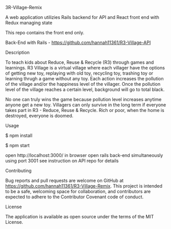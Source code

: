 3R-Village-Remix

A web application utilizies Rails backend for API and React front end with Redux managing state

This repo contains the front end only.

Back-End with Rails - https://github.com/hannah11361/R3-Village-API

Description

To teach kids about Reduce, Reuse & Recycle (R3) through games and learnings. R3 Village is a virtual village where each villager have the options of getting new toy, replaying with old toy, recycling toy, trashing toy or learning thrugh a game without any toy. Each action increases the pollution of the village and/or the happiness level of the villager. Once the pollution level of the village reaches a certain level, background will go to total black.

No one can truly wins the game because pollution level increases anytime anyone get a new toy. Villagers can only survive in the long term if everyone takes part in R3 - Reduce, Reuse & Recycle. Rich or poor, when the home is destroyed, everyone is doomed.

Usage

$ npm install

$ npm start

open http://localhost:3000/ in browser
open rails back-end simultaneously using port 3001
see instruction on API repo for details

Contributing

Bug reports and pull requests are welcome on GitHub at https://github.com/hannah11361/R3-Village-Remix. This project is intended to be a safe, welcoming space for collaboration, and contributors are expected to adhere to the Contributor Covenant code of conduct.

License

The application is available as open source under the terms of the MIT License.